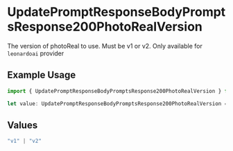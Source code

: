 # UpdatePromptResponseBodyPromptsResponse200PhotoRealVersion

The version of photoReal to use. Must be v1 or v2. Only available for `leonardoai` provider

## Example Usage

```typescript
import { UpdatePromptResponseBodyPromptsResponse200PhotoRealVersion } from "orq-poc-typescript-multi-env-version/models/operations";

let value: UpdatePromptResponseBodyPromptsResponse200PhotoRealVersion = "v2";
```

## Values

```typescript
"v1" | "v2"
```